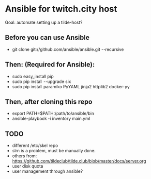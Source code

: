 # Ansible for twitch.city host

Goal: automate setting up a tilde-host?

## Before you can use Ansible

* git clone git://github.com/ansible/ansible.git --recursive

## Then: (Required for Ansible):
* sudo easy\_install pip
* sudo pip install --upgrade six
* sudo pip install paramiko PyYAML jinja2 httplib2 docker-py

## Then, after cloning this repo
* export PATH=$PATH:/path/to/ansible/bin
* ansible-playbook -i inventory main.yml

## TODO
* different /etc/skel repo
* slrn is a problem, must be manually done. 
* others from: https://github.com/tildeclub/tilde.club/blob/master/docs/server.org
* user disk quota
* user management through ansible?
